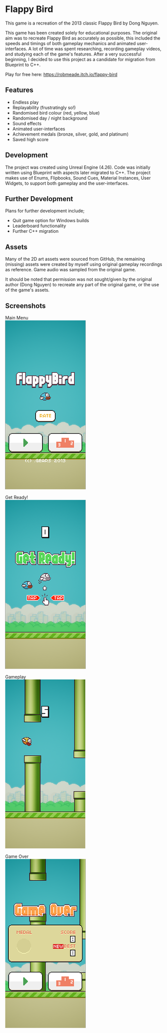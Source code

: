 # Flappy Bird 

This game is a recreation of the 2013 classic Flappy Bird by Dong Nguyen.

This game has been created solely for educational purposes.  The original aim was to recreate Flappy Bird as accurately as possible, this included the speeds and timings of both gameplay mechanics and animated user-interfaces.  A lot of time was spent researching, recording gameplay videos, and studying each of the game's features.  After a very successful beginning, I decided to use this project as a candidate for migration from Blueprint to C++. 

Play for free here: https://robmeade.itch.io/flappy-bird

## Features
- Endless play
- Replayability (frustratingly so!)
- Randomised bird colour (red, yellow, blue)
- Randomised day / night background
- Sound effects
- Animated user-interfaces
- Achievement medals (bronze, silver, gold, and platinum)
- Saved high score

## Development

The project was created using Unreal Engine (4.26).  Code was initially written using Blueprint with aspects later migrated to C++.  The project makes use of Enums, Flipbooks, Sound Cues, Material Instances, User Widgets, to support both gameplay and the user-interfaces.

## Further Development

Plans for further development include;

- Quit game option for Windows builds
- Leaderboard functionality
- Further C++ migration

## Assets
Many of the 2D art assets were sourced from GitHub, the remaining (missing) assets were created by myself using original gameplay recordings as reference.  Game audio was sampled from the original game.

It should be noted that permission was not sought/given by the original author (Dong Nguyen) to recreate any part of the original game, or the use of the game's assets.

## Screenshots

Main Menu<br/>
![Main Menu](/Images/MainMenu.png)

Get Ready!<br/>
![Main Menu](/Images/GetReady.png)

Gameplay<br/>
![Main Menu](/Images/Gameplay.png)

Game Over<br/>
![Main Menu](/Images/GameOver.png)